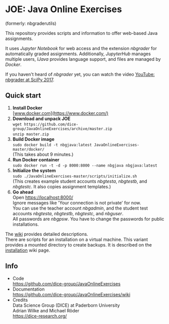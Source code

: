 # JOE: Java Online Exercises

(formerly: nbgraderutils)

This repository provides scripts and information to offer web-based Java assignments.

It uses *Jupyter Notebook* for web access and the extension *nbgrader* for automatically graded assignments.
Additionally, *JupyterHub* manages multiple users, *IJava* provides language support, and files are managed by *Docker*.

If you haven't heard of *nbgrader* yet, you can watch the video [YouTube: nbgrader at SciPy 2017](https://www.youtube.com/watch?v=5WUm0QuJdFw).


## Quick start

1. **Install Docker**  
   [www.docker.com](https://www.docker.com/)
2. **Download and unpack JOE**  
   `wget https://github.com/dice-group/JavaOnlineExercises/archive/master.zip`  
   `unzip master.zip`
3. **Build Docker image**  
   `sudo docker build -t nbgjava:latest JavaOnlineExercises-master/docker/`  
   (This takes about 9 minutes.)
4. **Run Docker container**  
   `sudo docker run -t -d -p 8000:8000 --name nbgjava nbgjava:latest`  
5. **Initialize the system**  
  `sudo ./JavaOnlineExercises-master/scripts/initialize.sh`  
   (This creates example student accounts *nbgtesta*, *nbgtestb*, and *nbgtestc*.
   It also copies assignment templates.)
6. **Go ahead**  
   Open [https://localhost:8000/](https://localhost:8000/)  
   Ignore messages like 'Your connection is not private' for now.  
   You can use the teacher account *nbgadmin*, and the student test accounts *nbgtesta*, *nbgtestb*, *nbgtestc*, and *nbguser*.  
   All passwords are *nbgpsw*. You have to change the passwords for public installations.

The [wiki](https://github.com/dice-group/JavaOnlineExercises/wiki) provides detailed descriptions.  
There are scripts for an installation on a virtual machine. This variant provides a mounted directory to create backups. It is described on the [installation](https://github.com/dice-group/nbgraderutils/wiki/Installation) wiki page.

## Info

- Code  
  https://github.com/dice-group/JavaOnlineExercises
- Documentation  
  https://github.com/dice-group/JavaOnlineExercises/wiki
- Credits  
  Data Science Group (DICE) at Paderborn University  
  Adrian Wilke and Michael Röder  
  https://dice-research.org/
